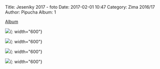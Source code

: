 Title: Jeseníky 2017 - foto
Date: 2017-02-01 10:47
Category: Zima 2016/17
Author: Pipucha
Album: 1

[Album](http://i.vzdusne.cz/jeseniky_2017/)

![]({static}/static/zima-2016-17/alba/img-3680.jpg){: width="600"}

![]({static}/static/zima-2016-17/alba/img-3647.jpg){: width="600"}

![]({static}/static/zima-2016-17/alba/img-3688.jpg){: width="600"}

![]({static}/static/zima-2016-17/alba/img-3621.jpg){: width="600"}

